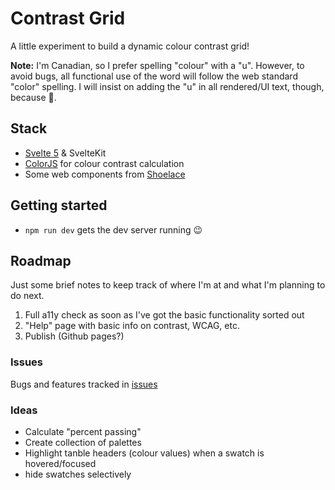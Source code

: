 # Contrast Grid

A little experiment to build a dynamic colour contrast grid!

**Note:** I'm Canadian, so I prefer spelling "colour" with a "u". However, to avoid bugs, all functional use of the word will follow the web standard "color" spelling. I will insist on adding the "u" in all rendered/UI text, though, because 🍁.

## Stack

- [Svelte 5](https://svelte.dev/) & SvelteKit
- [ColorJS](https://colorjs.io/) for colour contrast calculation
- Some web components from [Shoelace](https://shoelace.style)

## Getting started

- `npm run dev` gets the dev server running 😉

## Roadmap

Just some brief notes to keep track of where I'm at and what I'm planning to do next.

1. Full a11y check as soon as I've got the basic functionality sorted out
1. "Help" page with basic info on contrast, WCAG, etc.
1. Publish (Github pages?)

### Issues

Bugs and features tracked in [issues](https://github.com/svillegascreative/contrast-grid/issues)

### Ideas

- Calculate "percent passing"
- Create collection of palettes
- Highlight tanble headers (colour values) when a swatch is hovered/focused
- hide swatches selectively
